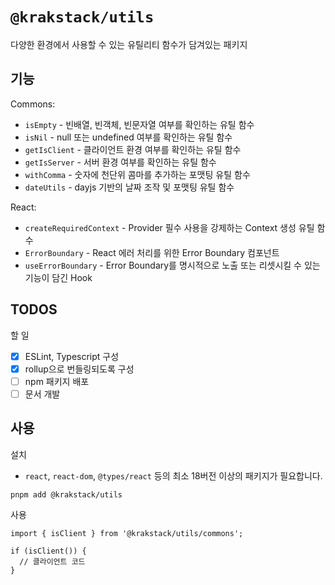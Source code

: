 # `@krakstack/utils`

다양한 환경에서 사용할 수 있는 유틸리티 함수가 담겨있는 패키지

## 기능

Commons:

- `isEmpty` - 빈배열, 빈객체, 빈문자열 여부를 확인하는 유틸 함수
- `isNil` - null 또는 undefined 여부를 확인하는 유틸 함수
- `getIsClient` - 클라이언트 환경 여부를 확인하는 유틸 함수
- `getIsServer` - 서버 환경 여부를 확인하는 유틸 함수
- `withComma` - 숫자에 천단위 콤마를 추가하는 포맷팅 유틸 함수
- `dateUtils` - dayjs 기반의 날짜 조작 및 포맷팅 유틸 함수

React:

- `createRequiredContext` - Provider 필수 사용을 강제하는 Context 생성 유틸 함수
- `ErrorBoundary` - React 에러 처리를 위한 Error Boundary 컴포넌트
- `useErrorBoundary` - Error Boundary를 명시적으로 노출 또는 리셋시킬 수 있는 기능이 담긴 Hook

## TODOS

할 일

- [x] ESLint, Typescript 구성
- [x] rollup으로 번들링되도록 구성
- [ ] npm 패키지 배포
- [ ] 문서 개발

## 사용

설치 

- `react`, `react-dom`, `@types/react` 등의 최소 18버전 이상의 패키지가 필요합니다.

```
pnpm add @krakstack/utils
```

사용

```
import { isClient } from '@krakstack/utils/commons';

if (isClient()) {
  // 클라이언트 코드
}
```